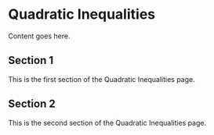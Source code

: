# Quadratic Inequalities

Content goes here.

## Section 1

This is the first section of the Quadratic Inequalities page.

## Section 2

This is the second section of the Quadratic Inequalities page.

